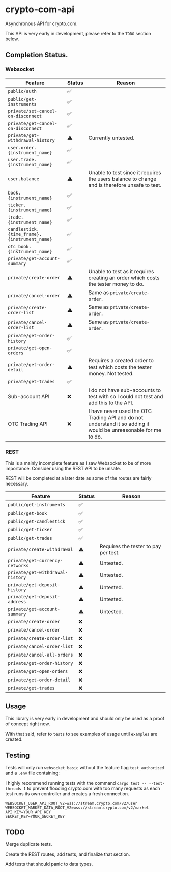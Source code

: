 # crypto-com-api

Asynchronous API for crypto.com.

This API is very early in development, please refer to the `TODO` section below.

## Completion Status.

### Websocket

| Feature                                      | Status             | Reason                                                                                                          |
| -------------------------------------------- | ------------------ | --------------------------------------------------------------------------------------------------------------- |
| `public/auth`                                | :white_check_mark: |                                                                                                                 |
| `public/get-instruments`                     | :white_check_mark: |                                                                                                                 |
| `private/set-cancel-on-disconnect`           | :white_check_mark: |                                                                                                                 |
| `private/get-cancel-on-disconnect`           | :white_check_mark: |                                                                                                                 |
| `private/get-withdrawal-history`             | :warning:          | Currently untested.                                                                                             |
| `user.order.{instrument_name}`               | :white_check_mark: |                                                                                                                 |
| `user.trade.{instrument_name}`               | :white_check_mark: |                                                                                                                 |
| `user.balance`                               | :warning:          | Unable to test since it requires the users balance to change and is therefore unsafe to test.                   |
| `book.{instrument_name}`                     | :white_check_mark: |                                                                                                                 |
| `ticker.{instrument_name}`                   | :white_check_mark: |                                                                                                                 |
| `trade.{instrument_name}`                    | :white_check_mark: |                                                                                                                 |
| `candlestick.{time_frame}.{instrument_name}` | :white_check_mark: |                                                                                                                 |
| `otc_book.{instrument_name}`                 | :white_check_mark: |                                                                                                                 |
| `private/get-account-summary`                | :white_check_mark: |                                                                                                                 |
| `private/create-order`                       | :warning:          | Unable to test as it requires creating an order which costs the tester money to do.                             |
| `private/cancel-order`                       | :warning:          | Same as `private/create-order`.                                                                                 |
| `private/create-order-list`                  | :warning:          | Same as `private/create-order`.                                                                                 |
| `private/cancel-order-list`                  | :warning:          | Same as `private/create-order`.                                                                                 |
| `private/get-order-history`                  | :white_check_mark: |                                                                                                                 |
| `private/get-open-orders`                    | :white_check_mark: |                                                                                                                 |
| `private/get-order-detail`                   | :warning:          | Requires a created order to test which costs the tester money. Not tested.                                      |
| `private/get-trades`                         | :white_check_mark: |                                                                                                                 |
| Sub-account API                              | :x:                | I do not have sub-accounts to test with so I could not test and add this to the API.                            |
| OTC Trading API                              | :x:                | I have never used the OTC Trading API and do not understand it so adding it would be unreasonable for me to do. |

### REST

This is a mainly incomplete feature as I saw Websocket to be of more importance.
Consider using the REST API to be unsafe.

REST will be completed at a later date as some of the routes are fairly
necessary.

| Feature                          | Status             | Reason                               |
| -------------------------------- | ------------------ | ------------------------------------ |
| `public/get-instruments`         | :white_check_mark: |                                      |
| `public/get-book`                | :white_check_mark: |                                      |
| `public/get-candlestick`         | :white_check_mark: |                                      |
| `public/get-ticker`              | :white_check_mark: |                                      |
| `public/get-trades`              | :white_check_mark: |                                      |
| `private/create-withdrawal`      | :warning:          | Requires the tester to pay per test. |
| `private/get-currency-networks`  | :warning:          | Untested.                            |
| `private/get-withdrawal-history` | :warning:          | Untested.                            |
| `private/get-deposit-history`    | :warning:          | Untested.                            |
| `private/get-deposit-address`    | :warning:          | Untested.                            |
| `private/get-account-summary`    | :warning:          | Untested.                            |
| `private/create-order`           | :x:                |                                      |
| `private/cancel-order`           | :x:                |                                      |
| `private/create-order-list`      | :x:                |                                      |
| `private/cancel-order-list`      | :x:                |                                      |
| `private/cancel-all-orders`      | :x:                |                                      |
| `private/get-order-history`      | :x:                |                                      |
| `private/get-open-orders`        | :x:                |                                      |
| `private/get-order-detail`       | :x:                |                                      |
| `private/get-trades`             | :x:                |                                      |

## Usage

This library is very early in development and should only be used as a proof of
concept right now.

With that said, refer to `tests` to see examples of usage until `examples` are
created.

## Testing

Tests will only run `websocket_basic` without the feature flag `test_authorized`
and a `.env` file containing:

I highly recommend running tests with the command
`cargo test -- --test-threads 1` to prevent flooding crypto.com with too many
requests as each test runs its own controller and creates a fresh connection.

```
WEBSOCKET_USER_API_ROOT_V2=wss://stream.crypto.com/v2/user
WEBSOCKET_MARKET_DATA_ROOT_V2=wss://stream.crypto.com/v2/market
API_KEY=YOUR_API_KEY
SECRET_KEY=YOUR_SECRET_KEY
```

## TODO

Merge duplicate tests.

Create the REST routes, add tests, and finalize that section.

Add tests that should panic to data types.

